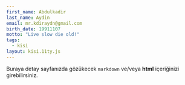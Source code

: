 ```yaml
---
first_name: Abdulkadir 
last_name: Aydin
email: mr.kdiraydn@gmail.com
birth_date: 19911107
motto: "Live slow die old!"
tags:
  - kisi
layout: kisi.11ty.js
---
```

Buraya detay sayfanızda gözükecek `markdown` ve/veya <b>html</b> içeriğinizi girebilirsiniz.